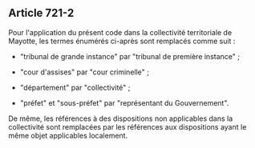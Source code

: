 Article 721-2
----
Pour l'application du présent code dans la collectivité territoriale de Mayotte,
les termes énumérés ci-après sont remplacés comme suit :

- "tribunal de grande instance" par "tribunal de première instance" ;

- "cour d'assises" par "cour criminelle" ;

- "département" par "collectivité" ;

- "préfet" et "sous-préfet" par "représentant du Gouvernement".

De même, les références à des dispositions non applicables dans la collectivité
sont remplacées par les références aux dispositions ayant le même objet
applicables localement.
